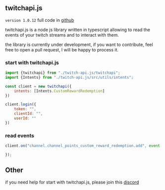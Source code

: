 ## twitchapi.js 

`version 1.0.12` full code in [github](https://github.com/royaljacques/twitch-api.js) 


twitchapi.js is a node js library written in typescript allowing to read the events of your twitch streams and to interact with them.

the library is currently under development, if you want to contribute, feel free to open a pull request, I will be happy to process it.

### start with twitchapi.js

```js
import {twitchapi} from "./twitch-api.js/twitchapi";
import {Intents} from "./twitch-api.js/src/utils/intents";

const client = new twitchapi({
    intents: [Intents.CustomRewardRedemption]
})

client.login({
    token: "",
    clientId: "",
    userId: ""
})
```

### read events

```js
client.on("channel.channel_points_custom_reward_redemption.add", event => {

});
```

## Other

if you need help for start with twitchapi.js, please join this [discord](https://discord.gg/UpNbww77A9)


